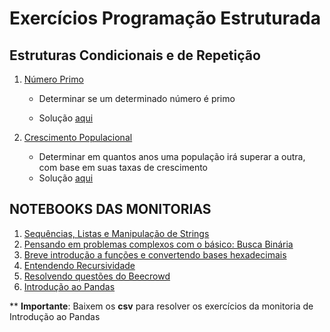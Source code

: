 # Exercícios Programação Estruturada

## Estruturas Condicionais e de Repetição

1. [Número Primo](https://judge.beecrowd.com/pt/problems/view/1165)

    - Determinar se um determinado número é primo

    - Solução [aqui](estruturas_de_repetição/ehprimo.py)

2. [Crescimento Populacional](https://judge.beecrowd.com/pt/problems/view/1160)

    - Determinar em quantos anos uma população irá superar a outra, com base em suas taxas de crescimento
    - Solução [aqui](estruturas_de_repetição/crescimento.py)

## NOTEBOOKS DAS MONITORIAS

1. [Sequências, Listas e Manipulação de Strings](./monitoria-27-04-2024.ipynb)
2. [Pensando em problemas complexos com o básico: Busca Binária](./monitoria-11-05-2024.ipynb)
3. [Breve introdução a funções e convertendo bases hexadecimais](./Monitoria-18-05-2024.ipynb)
4. [Entendendo Recursividade](./monitoria-25-05-2024.ipynb)
5. [Resolvendo questões do Beecrowd](./monitoria-01-06-2024.ipynb)
6. [Introdução ao Pandas](./monitoria-15-06-2024.ipynb)

** **Importante**: Baixem os **csv** para resolver os exercícios da monitoria de Introdução ao Pandas
